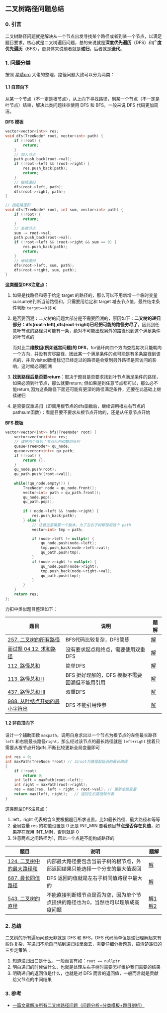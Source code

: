 ## 二叉树路径问题总结



### 0. 引言

二叉树路径问题就是解决从一个节点出发寻找某个路径或者到某一个节点，以满足题目要求。核心就是二叉树遍历问题，总的来说就是**深度优先遍历**（DFS）和**广度优先遍历**（BFS），更具体来说前者就是**递归**，后者就是**迭代**。



### 1. 问题分类

按照 [星晴pro](https://leetcode.cn/u/eh-xing-qing/) 大佬的整理，路径问题大致可以分为两类：



#### 1.1 自顶向下

从某一个节点（不一定是根节点），从上向下寻找路径，到某一个节点（不一定是叶节点）结束，解决此类问题往往使用 DFS 和 BFS，一般来说 DFS 代码更加简洁。



**DFS 模板**

```cpp
vector<vector<int>> res;
void dfs(TreeNode* root, vector<int> path) {
    if (!root) {
        return;
    }
    // 加入节点
    path.push_back(root->val);
    if (!root->left && !root->right) {
        res.push_back(path);
        return;
    }
    // 继续递归
    dfs(root->left, path);
    dfs(root->right, path);
}

// 指定路径和
void dfs(TreeNode* root, int sum, vector<int> path) {
    if (!root) {
        return;
    }
    // 处理节点
    sum -= root->val;
    path.push_back(root->val);
    if (!root->left && !root->right && sum == 0) {
        res.push_back(path);
        return;
    }
    // 继续递归
    dfs(root->left, sum, path);
    dfs(root->right, sum, path);
}
```



**这类题型DFS注意点：**

1. 如果是找路径和等于给定 target 的路径的，那么可以不用新增一个临时变量cursum来判断当前路径和，只需要用给定和 target 减去节点值，最终结束条件判断 `target==0` 即可

2. 是否要回溯：二叉树的问题大部分是不需要回溯的，原因如下：**二叉树的递归部分：dfs(root->left),dfs(root->right)已经把可能的路径穷尽了**，因此到任意叶节点的路径只可能有一条，绝对不可能出现另外的路径也到这个满足条件的叶节点的

   而对比**二维数组(例如迷宫问题)的 DFS**，for循环向四个方向查找每次只能朝向一个方向，并没有穷尽路径，因此某一个满足条件的点可能是有多条路径到该点的，并且visited数组标记已经走过的路径是会受到另外路径是否访问的影响，这时候必须回溯

3. **找到路径后是否要return**：取决于题目是否要求找到叶节点满足条件的路径，如果必须到叶节点，那么就要return; 但如果是到任意节点都可以，那么必不能return,因为这条路径下面还可能有更深的路径满足条件，还要在此基础上继续递归
4. 是否要双重递归（即调用根节点的dfs函数后，继续调用根左右节点的pathsum函数）：看题目要不要求从根节点开始的，还是从任意节点开始



**BFS 模板**

```cpp
vector<vector<int>> bfs(TreeNode* root) {
    vector<vector<int>> res;
    // 维护两个队列：节点队列和数组队列
    queue<TreeNode*> qu_node;
    queue<vector<int>> qu_path;
    if (!root) {
        return {};
    }
    qu_node.push(root);
    qu_path.push({root->val});
    
    while(!qu_node.empty()) {
        TreeNode* node = qu_node.front();
        vector<int> path = qu_path.front();
        qu_node.pop();
        qu_path.pop();
        
        if (!node->left && !node->right) {
            res.push_back(path);
        } else {
            // 注意这里需要一个副本，为了左右子树都使用这个 path
            vector<int> tmp = path;

            if (node->left != nullptr) {
                qu_node.push(node->left);
                tmp.push_back(node->left->val);
                qu_path.push(tmp);
            }
            if (node->right != nullptr) {
                qu_node.push(node->right);
                tmp.push_back(node->right->val);
                qu_path.push(tmp);
            }
        }
    }
    return res;
};
```



力扣中类似题目整理如下：

| 题目                                                         | 说明                                           | 题解                                                         |
| ------------------------------------------------------------ | ---------------------------------------------- | ------------------------------------------------------------ |
| [257. 二叉树的所有路径](https://leetcode.cn/problems/binary-tree-paths/) | BFS代码比较复杂，DFS简练                       | [解](https://leetcode.cn/problems/binary-tree-paths/solution/er-cha-shu-de-suo-you-lu-jing-by-leetcode-solution/) |
| [面试题 04.12. 求和路径](https://leetcode.cn/problems/paths-with-sum-lcci/) | 没有要求起点和终点，需要使用双重DFS            | [解](https://leetcode.cn/submissions/detail/358317287/)      |
| [112. 路径总和](https://leetcode.cn/problems/path-sum/)      | 简单DFS                                        | [解](https://leetcode.cn/submissions/detail/358318248/)      |
| [113. 路径总和 II](https://leetcode.cn/problems/path-sum-ii/) | BFS 挺好理解的，DFS 模板不需要回溯但不能用引用 | [解](https://leetcode.cn/problems/path-sum-ii/solution/lu-jing-zong-he-ii-by-leetcode-solution/) |
| [437. 路径总和 III](https://leetcode.cn/problems/path-sum-iii/) | 双重DFS                                        | [解]()                                                       |
| [988. 从叶结点开始的最小字符串](https://leetcode.cn/problems/smallest-string-starting-from-leaf/) | DFS 不能引用传参                               | [解](https://leetcode.cn/submissions/detail/358344110/)      |



#### 1.2 非自顶向下

设计一个辅助函数 `maxpath`，调用自身求出以一个节点为根节点的左侧最长路径 `left` 和右侧最长路径`right`，那么经过该节点的最长路径就是 `left+right`
接着只需要从根节点开始dfs,不断比较更新全局变量即可

```cpp
int res = 0;
int maxPath(TreeNode *root) // 以root为路径起始点的最长路径
{
    if (!root)
        return 0;
    int left = maxPath(root->left);
    int right = maxPath(root->right);
    res = max(res, left + right + root->val); // 更新全局变量  
    return max(left, right);   // 返回左右路径较长者
}
```


这类题型DFS注意点：
1. left，right 代表的含义要根据题目所求设置，比如最长路径、最大路径和等等
1. 全局变量 res 的初值设置是 0 还是 INT_MIN 要看题目**节点是否存在负值**，如果存在就用 INT_MIN，否则就是 0
1. 注意两点之间路径为1，因此一个点是不能构成路径的



| 题目                                                         | 说明                                                         | 题解                                                         |
| ------------------------------------------------------------ | ------------------------------------------------------------ | ------------------------------------------------------------ |
| [124. 二叉树中的最大路径和](https://leetcode.cn/problems/binary-tree-maximum-path-sum/) | 内部最大路径要包含当前子树的根节点，外部返回结果只能选择一个分支的最大值返回 | [解](https://leetcode.cn/problems/binary-tree-maximum-path-sum/solution/shou-hui-tu-jie-hen-you-ya-de-yi-dao-dfsti-by-hyj8/) |
| [687. 最长同值路径](https://leetcode.cn/problems/longest-univalue-path/) | DFS 返回的值就是左右子树同值路径中最大的                     | [解](https://leetcode.cn/submissions/detail/358214147/)      |
| [543. 二叉树的直径](https://leetcode.cn/problems/diameter-of-binary-tree/) | 不能直接判断根节点是否为空，因为单个节点提供的路径也为0，当然也可以理解成高度问题 | [解1](https://leetcode.cn/submissions/detail/358906228/) [解2](https://leetcode.cn/problems/diameter-of-binary-tree/solution/hot-100-9er-cha-shu-de-zhi-jing-python3-di-gui-ye-/) |



### 2. 总结

二叉树的所有遍历问题无非就是 DFS 和 BFS，DFS 代码简单但是递归理解起来有些许复杂，写递归不能自己陷到递归栈里面去，需要仔细分析题意，搞清楚递归的三步走策略：

1. 知道递归出口是什么，一般而言有如：`root == nullptr`
1. 明白递归的时候做什么，也就是处理左右子树时需要怎样维护我们需要的结果
1. 明确递归的返回值是什么，也就是对 DFS 而言的返回值，一般而言就是贡献给父节点的中间结果



### 3. 参考

- [一篇文章解决所有二叉树路径问题（问题分析+分类模板+题目剖析）](https://leetcode.cn/problems/longest-univalue-path/solution/yi-pian-wen-zhang-jie-jue-suo-you-er-cha-94j7/)

